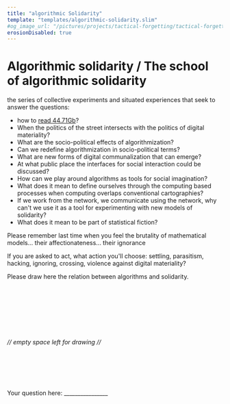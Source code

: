 ```yaml
---
title: "algorithmic Solidarity"
template: "templates/algorithmic-solidarity.slim"
#og_image_url: "/pictures/projects/tactical-forgetting/tactical-forgetting-04.png"
erosionDisabled: true
---
```


# Algorithmic solidarity / The school of algorithmic solidarity

the series of collective experiments and situated experiences that seek to answer the questions:

- how to [read 44.71Gb](https://4471gb.eeefff.org/)?
- When the politics of the street intersects with the politics of digital materiality?
- What are the socio-political effects of algorithmization?
- Can we redefine algorithmization in socio-political terms?
- What are new forms of digital communalization that can emerge?
- At what public place the interfaces for social interaction could be discussed?
- How can we play around algorithms as tools for social imagination?
- What does it mean to define ourselves through the computing based processes when computing overlaps conventional cartographies?
- If we work from the network, we communicate using the network, why can't we use it as a tool for experimenting with new models of solidarity?
- What does it mean to be part of statistical fiction?

Please remember last time when you feel the brutality of mathematical models... their affectionateness... their ignorance

If you are asked to act, what action you'll choose: settling, parasitism, hacking, ignoring, crossing, violence against digital materiality?

Please draw here the relation between algorithms and solidarity.  
<br/>
<br/>
<br/>
<br/>
<br/>
<br/>
<br/>
<br/>
*// empty space left for drawing //*
<br/>
<br/>
<br/>
<br/>
<br/>
<br/>
<br/>
Your question here: ________________
